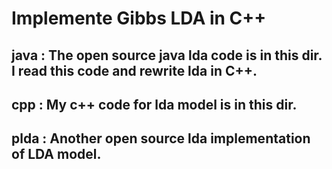 # Implemente Gibbs LDA in C++  
## java : The open source java lda code is in this dir. I read this code and rewrite lda in C++.  
## cpp : My c++ code for lda model is in this dir.  
## plda : Another open source lda implementation of LDA model.  


